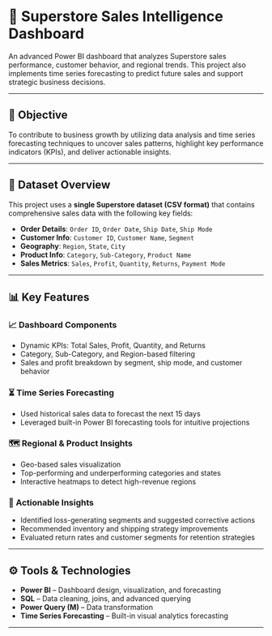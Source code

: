 # 🛒 Superstore Sales Intelligence Dashboard

An advanced Power BI dashboard that analyzes Superstore sales performance, customer behavior, and regional trends. This project also implements time series forecasting to predict future sales and support strategic business decisions.

---

## 📌 Objective

To contribute to business growth by utilizing data analysis and time series forecasting techniques to uncover sales patterns, highlight key performance indicators (KPIs), and deliver actionable insights.

---

## 🧩 Dataset Overview

This project uses a **single Superstore dataset (CSV format)** that contains comprehensive sales data with the following key fields:

- **Order Details**: `Order ID`, `Order Date`, `Ship Date`, `Ship Mode`
- **Customer Info**: `Customer ID`, `Customer Name`, `Segment`
- **Geography**: `Region`, `State`, `City`
- **Product Info**: `Category`, `Sub-Category`, `Product Name`
- **Sales Metrics**: `Sales`, `Profit`, `Quantity`, `Returns`, `Payment Mode`

---

## 📊 Key Features

### 📈 Dashboard Components
- Dynamic KPIs: Total Sales, Profit, Quantity, and Returns
- Category, Sub-Category, and Region-based filtering
- Sales and profit breakdown by segment, ship mode, and customer behavior

### ⏳ Time Series Forecasting
- Used historical sales data to forecast the next 15 days
- Leveraged built-in Power BI forecasting tools for intuitive projections

### 🗺️ Regional & Product Insights
- Geo-based sales visualization
- Top-performing and underperforming categories and states
- Interactive heatmaps to detect high-revenue regions

### 📌 Actionable Insights
- Identified loss-generating segments and suggested corrective actions
- Recommended inventory and shipping strategy improvements
- Evaluated return rates and customer segments for retention strategies

---

## ⚙️ Tools & Technologies

- **Power BI** – Dashboard design, visualization, and forecasting
- **SQL** – Data cleaning, joins, and advanced querying
- **Power Query (M)** – Data transformation
- **Time Series Forecasting** – Built-in visual analytics forecasting

---

